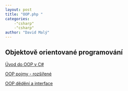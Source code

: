 ```yaml
---
layout: post
title: "OOP.php "
categories:
    -"csharp"
    -"csharp"
author: "David Malý"
--- 
```



##   Objektově orientované programování 

[Úvod do OOP v C#](http://www.c-sharpcorner.com/UploadFile/mkagrahari/introduction-to-object-oriented-programming-concepts-in-C-Sharp/)

[OOP pojmy - rozšířené](https://sourcemaking.com/design_patterns)

[OOP dědění a interface](http://www.c-sharpcorner.com/UploadFile/sekarbalag/interface-best-example-in-csharp/)


